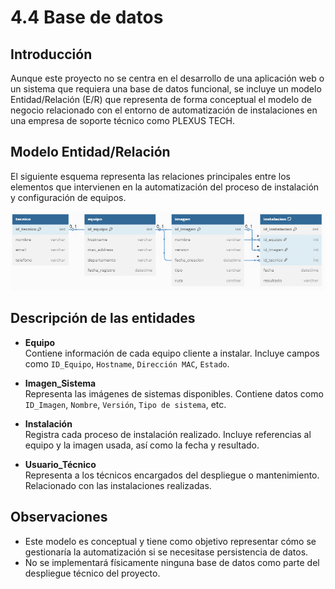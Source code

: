 # 4.4 Base de datos

## Introducción

Aunque este proyecto no se centra en el desarrollo de una aplicación web o un sistema que requiera una base de datos funcional, se incluye un modelo Entidad/Relación (E/R) que representa de forma conceptual el modelo de negocio relacionado con el entorno de automatización de instalaciones en una empresa de soporte técnico como PLEXUS TECH.

## Modelo Entidad/Relación

El siguiente esquema representa las relaciones principales entre los elementos que intervienen en la automatización del proceso de instalación y configuración de equipos.

![Modelo ER](./pics/modelo_er.png)

## Descripción de las entidades

- **Equipo**  
  Contiene información de cada equipo cliente a instalar. Incluye campos como `ID_Equipo`, `Hostname`, `Dirección MAC`, `Estado`.

- **Imagen_Sistema**  
  Representa las imágenes de sistemas disponibles. Contiene datos como `ID_Imagen`, `Nombre`, `Versión`, `Tipo de sistema`, etc.

- **Instalación**  
  Registra cada proceso de instalación realizado. Incluye referencias al equipo y la imagen usada, así como la fecha y resultado.

- **Usuario_Técnico**  
  Representa a los técnicos encargados del despliegue o mantenimiento. Relacionado con las instalaciones realizadas.

## Observaciones

- Este modelo es conceptual y tiene como objetivo representar cómo se gestionaría la automatización si se necesitase persistencia de datos.
- No se implementará físicamente ninguna base de datos como parte del despliegue técnico del proyecto.
